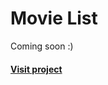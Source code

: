 # Movie List
Coming soon :)

<h4><a href=https://elyses-movielist.herokuapp.com/">Visit project</a></h4>
